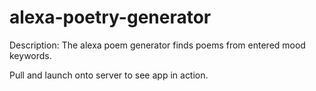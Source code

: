 # alexa-poetry-generator

Description: The alexa poem generator finds poems from entered mood keywords.

Pull and launch onto server to see app in action.


